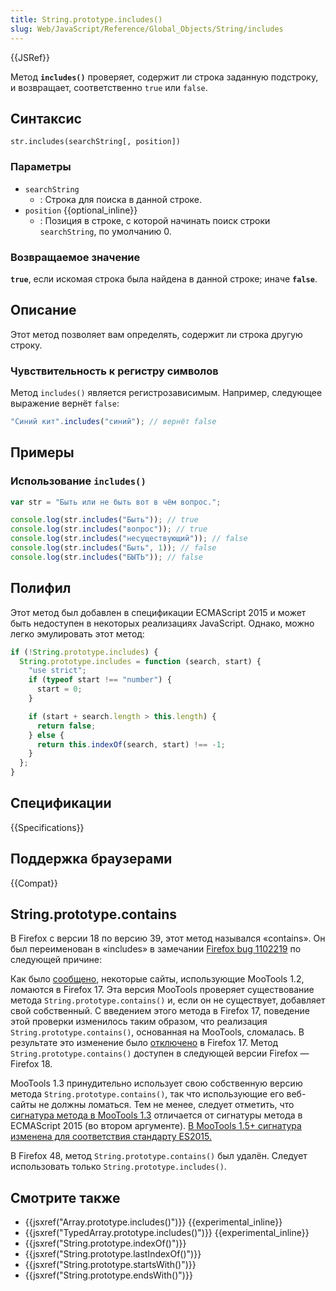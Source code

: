 ```yaml
---
title: String.prototype.includes()
slug: Web/JavaScript/Reference/Global_Objects/String/includes
---
```


{{JSRef}}

Метод **`includes()`** проверяет, содержит ли строка заданную подстроку, и возвращает, соответственно `true` или `false`.

## Синтаксис

```
str.includes(searchString[, position])
```

### Параметры

- `searchString`
  - : Строка для поиска в данной строке.
- `position` {{optional_inline}}
  - : Позиция в строке, с которой начинать поиск строки `searchString`, по умолчанию 0.

### Возвращаемое значение

**`true`**, если искомая строка была найдена в данной строке; иначе **`false`**.

## Описание

Этот метод позволяет вам определять, содержит ли строка другую строку.

### Чувствительность к регистру символов

Метод `includes()` является регистрозависимым. Например, следующее выражение вернёт `false`:

```js
"Синий кит".includes("синий"); // вернёт false
```

## Примеры

### Использование `includes()`

```js
var str = "Быть или не быть вот в чём вопрос.";

console.log(str.includes("Быть")); // true
console.log(str.includes("вопрос")); // true
console.log(str.includes("несуществующий")); // false
console.log(str.includes("Быть", 1)); // false
console.log(str.includes("БЫТЬ")); // false
```

## Полифил

Этот метод был добавлен в спецификации ECMAScript 2015 и может быть недоступен в некоторых реализациях JavaScript. Однако, можно легко эмулировать этот метод:

```js
if (!String.prototype.includes) {
  String.prototype.includes = function (search, start) {
    "use strict";
    if (typeof start !== "number") {
      start = 0;
    }

    if (start + search.length > this.length) {
      return false;
    } else {
      return this.indexOf(search, start) !== -1;
    }
  };
}
```

## Спецификации

{{Specifications}}

## Поддержка браузерами

{{Compat}}

## String.prototype.contains

В Firefox с версии 18 по версию 39, этот метод назывался «contains». Он был переименован в «includes» в замечании [Firefox bug 1102219](https://bugzil.la/1102219) по следующей причине:

Как было [сообщено](https://bugzilla.mozilla.org/show_bug.cgi?id=789036), некоторые сайты, использующие MooTools 1.2, ломаются в Firefox 17. Эта версия MooTools проверяет существование метода `String.prototype.contains()` и, если он не существует, добавляет свой собственный. С введением этого метода в Firefox 17, поведение этой проверки изменилось таким образом, что реализация `String.prototype.contains()`, основанная на MooTools, сломалась. В результате это изменение было [отключено](https://hg.mozilla.org/releases/mozilla-aurora/rev/086db97198a8) в Firefox 17. Метод `String.prototype.contains()` доступен в следующей версии Firefox — Firefox 18.

MooTools 1.3 принудительно использует свою собственную версию метода `String.prototype.contains()`, так что использующие его веб-сайты не должны ломаться. Тем не менее, следует отметить, что [сигнатура метода в MooTools 1.3](http://mootools.net/core/docs/1.3.2/Types/String#String-method:-contains) отличается от сигнатуры метода в ECMAScript 2015 (во втором аргументе). [В MooTools 1.5+ сигнатура изменена для соответствия стандарту ES2015.](https://github.com/mootools/mootools-core/blob/master/Docs/Types/String.md#note)

В Firefox 48, метод `String.prototype.contains()` был удалён. Следует использовать только `String.prototype.includes()`.

## Смотрите также

- {{jsxref("Array.prototype.includes()")}} {{experimental_inline}}
- {{jsxref("TypedArray.prototype.includes()")}} {{experimental_inline}}
- {{jsxref("String.prototype.indexOf()")}}
- {{jsxref("String.prototype.lastIndexOf()")}}
- {{jsxref("String.prototype.startsWith()")}}
- {{jsxref("String.prototype.endsWith()")}}
